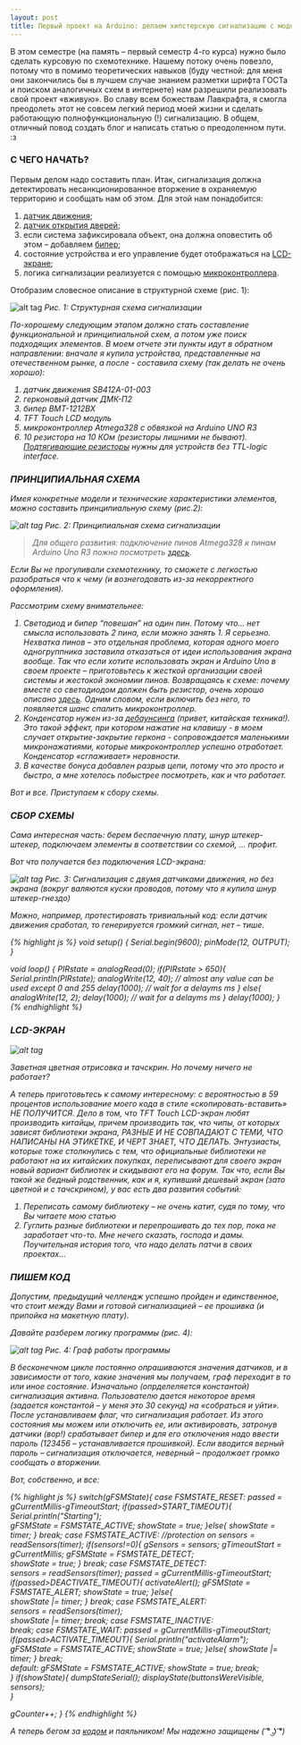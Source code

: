```yaml
---
layout: post
title: Первый проект на Arduino: делаем хипстерскую сигнализацию с модным интефейсом
---
```


В этом семестре (на память – первый семестр 4-го курса)  нужно было сделать курсовую по схемотехнике. Нашему потоку очень повезло, потому что в помимо теоретических навыков (буду честной: для меня они закончились бы в лучшем случае знанием разметки шрифта ГОСТа и поиском аналогичных схем в интернете) нам разрешили реализовать свой проект «вживую». 
Во славу всем божествам Лавкрафта, я смогла преодолеть этот не совсем легкий период моей жизни и сделать работающую полнофункциональную (!) сигнализацию. В общем, отличный повод создать блог и написать статью о преодоленном пути. :з

### С ЧЕГО НАЧАТЬ?

Первым делом надо составить план. Итак, сигнализация должна детектировать несанкционированное вторжение в охраняемую территорию  и сообщать нам об этом. Для этой нам понадобится:

1. [датчик движения](https://ru.wikipedia.org/wiki/%D0%94%D0%B0%D1%82%D1%87%D0%B8%D0%BA_%D0%B4%D0%B2%D0%B8%D0%B6%D0%B5%D0%BD%D0%B8%D1%8F);
2. [датчик открытия дверей](https://ru.wikipedia.org/wiki/%D0%93%D0%B5%D1%80%D0%BA%D0%BE%D0%BD);
3. если система зафиксировала объект, она должна оповестить об этом – добавляем [бипер](https://en.wikipedia.org/wiki/Buzzer); 
4. cостояние устройства и его управление будет отображаться на [LCD-экране](http://wiki.amperka.ru/%D1%81%D1%85%D0%B5%D0%BC%D1%8B-%D0%BF%D0%BE%D0%B4%D0%BA%D0%BB%D1%8E%D1%87%D0%B5%D0%BD%D0%B8%D1%8F:%D0%BF%D0%BE%D0%B4%D0%BA%D0%BB%D1%8E%D1%87%D0%B5%D0%BD%D0%B8%D0%B5-%D1%82%D0%B5%D0%BA%D1%81%D1%82%D0%BE%D0%B2%D0%BE%D0%B3%D0%BE-%D1%8D%D0%BA%D1%80%D0%B0%D0%BD%D0%B0);
5. логика сигнализации реализуется с помощью [микроконтроллера](http://habrahabr.ru/search/?q=[%D0%BC%D0%B8%D0%BA%D1%80%D0%BE%D0%BA%D0%BE%D0%BD%D1%82%D1%80%D0%BE%D0%BB%D0%BB%D0%B5%D1%80%D1%8B]&target_type=posts).

Отобразим словесное описание в структурной схеме (рис. 1):

![alt tag](https://raw.githubusercontent.com/KristinaEtc/KristinaEtc.github.io/master/schemes/1pr.png)
<em>Pис. 1: Структурная схема сигнализации<em>

По-хорошему следующим этапом должно стать составление функциональной и принципиальной схем,  а потом уже поиск подходящих элементов.  В моем отчете эти пункты идут в обратном направлении: вначале я купила устройства, представленные на отечественном рынке, а после - составила схему (так делать не очень хорошо): 

1. датчик движения SB412A-01-003
2. герконовый датчик ДМК-П2 
3. бипер BMT-1212BX 
4. TFT Touch LCD модуль
5. микроконтроллер Atmega328 с обвязкой на Arduino UNO R3
6. 10 резистора на 10 КОм (резисторы лишними не бывают). [Подтягивающие резисторы](https://ru.wikipedia.org/wiki/%D0%9F%D0%BE%D0%B4%D1%82%D1%8F%D0%B3%D0%B8%D0%B2%D0%B0%D1%8E%D1%89%D0%B8%D0%B9_%D1%80%D0%B5%D0%B7%D0%B8%D1%81%D1%82%D0%BE%D1%80) нужны для устройств без TTL-logic interface.

### ПРИНЦИПИАЛЬНАЯ СХЕМА

Имея конкретные модели и технические характеристики элементов, можно составить принципиальную схему (рис.2):

![alt tag](https://raw.githubusercontent.com/KristinaEtc/KristinaEtc.github.io/master/schemes/2func.png)
<em>Pис. 2: Принципиальная схема сигнализации<em>

>Для общего развития: подключение пинов Atmega328 к пинам Arduino Uno R3 пожно посмотреть [здесь](http://cdn2.shopium.ua/d/arduino/uploads/ARDUINO_V2.png).

Если Вы не прогуливали схемотехнику, то сможете с легкостью разобраться что к чему (и вознегодовать из-за некорректного оформления).

Рассмотрим схему внимательнее:

1. Светодиод и бипер  “повешан” на один пин. Потому что… нет смысла использовать 2 пина, если можно занять 1. Я серьезно.  Нехватка пинов – это отдельная проблема, которая одного моего одногруппника заставила отказаться от идеи использования экрана вообще. Так что если хотите использовать экран и Arduino Uno в своем проекте – приготовьтесь к жесткой организации своей системы и жестокой экономии пинов.
Возвращаясь к схеме: почему вместе со светодиодом должен быть резистор, очень хорошо описано [здесь](https://electronics.stackexchange.com/questions/32990/do-i-really-need-resistors-when-controlling-leds-with-arduino).
Одним словом, если включить без него, то появляется шанс спалить микроконтроллер. 
2. Конденсатор нужен из-за [дебаунсинга](http://ithappens.me/story/13303) (привет, китайская техника!). Это такой эффект, при котором нажатие на клавишу - в моем случает открытие-закрытие геркона - сопровождается маленькими микронажатиями, которые микроконтроллер успешно отработает. Конденсатор «сглаживает» неровности.
3. В качестве бонуса добавлен разрыв цепи, потому что это просто и быстро, а мне хотелось побыстрее посмотреть, как и что работает.

Вот и все. Приступаем к сбору схемы.

### СБОР СХЕМЫ

Сама интересная часть: берем беспаечную плату, шнур штекер-штекер, подключаем элементы в соответствии со схемой,
…
профит.

Вот что получается без подключения LCD-экрана:

![alt tag](https://raw.githubusercontent.com/KristinaEtc/KristinaEtc.github.io/master/schemes/3photo.jpg)
<em>Рис. 3: Cигнализация с двумя датчиками движения, но без экрана (вокруг валяются куски проводов, потому что я купила шнур штекер-гнездо)<em>

Можно, например, протестировать тривиальный код:  если датчик движения сработал, то генерируется громкий сигнал, нет – тише.

{% highlight js %}
void setup()  {
  Serial.begin(9600);
  pinMode(12, OUTPUT);
}

void loop()  {
     PIRstate = analogRead(0);
     if(PIRstate > 650){
      Serial.println(PIRstate);
     analogWrite(12, 40); // almost any value can be used except 0 and 255
      delay(1000); // wait for a delayms ms
     }
     else{
      analogWrite(12, 2);
     delay(1000); // wait for a delayms ms
     }
    delay(1000);
}
{% endhighlight %}

### LCD-ЭКРАН

![alt tag](https://raw.githubusercontent.com/KristinaEtc/KristinaEtc.github.io/master/schemes/4lsd.jpg)

Заветная цветная отрисовка и тачскрин. Но почему ничего не работает?

А теперь приготовьтесь к самому интересному: c вероятностью в 59 процентов использование моего кода в стиле «скопировать-вставить» НЕ ПОЛУЧИТСЯ.
Дело в том, что TFT Touch LCD-экран любят производить китайцы, причем производить так, что чипы, от которых зависят библиотеки экрана, РАЗНЫЕ И НЕ СОВПАДАЮТ С ТЕМИ, ЧТО НАПИСАНЫ НА ЭТИКЕТКЕ, И ЧЕРТ ЗНАЕТ, ЧТО ДЕЛАТЬ. Энтузиасты, которые тоже столкнулись с тем, что официальные библиотеки не работают на их китайских покупках, переписывают для своего экран новый вариант библиотек и скидывают его на форум. Так что, если Вы такой же бедный родственник, как и я, купивший дешевый экран (зато цветной и с тачскрином), у вас есть два развития событий:
1. Переписать самому библиотеку – не очень катит, судя по тому, что Вы читаете мою статью
2. Гуглить разные библиотеки и перепрошивать  до тех пор, пока не заработает что-то. 
Мне нечего сказать, господа и дамы. Поучительная история того, что надо делать патчи в своих проектах…


### ПИШЕМ КОД

Допустим, предыдущий челлендж успешно пройден и единственное, что стоит между Вами и готовой сигнализацией – ее прошивка (и припойка на макетную плату).

Давайте разберем логику программы (рис. 4):

![alt tag](https://raw.githubusercontent.com/KristinaEtc/KristinaEtc.github.io/master/schemes/5logic.png)
<em>Рис. 4: Граф работы программы<em>

В бесконечном цикле постоянно опрашиваются значения датчиков, и в зависимости от того, какие значения мы получаем, граф переходит в то или иное состояние. Изначально (опрделеляется константой) сигнализация активна. Пользователю дается некоторое время (задается константой – у меня это 30 секунд) на «собраться и уйти». После устанавливаем флаг, что сигнализация работает. Из этого состояния мы можем или отключить ее, или активировать, затронув датчики (вор!) срабатывает бипер и для его отключения надо ввести пароль (123456 – устанавливается прошивкой). Если вводится верный пароль – сигнализация отключается, неверный – продолжает громко сообщать о вторжении. 

Вот, собственно, и все:

{% highlight js %}
switch(gFSMState){
    case FSMSTATE_RESET: 
      passed = gCurrentMillis-gTimeoutStart;
      if(passed>START_TIMEOUT){
        Serial.println("Starting");  
        gFSMState = FSMSTATE_ACTIVE;
        showState = true;
      }else{
        showState = timer;
      }
      break;
    case FSMSTATE_ACTIVE: //protection on
      sensors = readSensors(timer);
      if(sensors!=0){
        gSensors = sensors;
        gTimeoutStart = gCurrentMillis;
        gFSMState = FSMSTATE_DETECT;        
        showState = true;
      }
      break;
    case FSMSTATE_DETECT:     
      sensors = readSensors(timer); 
      passed = gCurrentMillis-gTimeoutStart;
      if(passed>DEACTIVATE_TIMEOUT){
        activateAlert();
        gFSMState = FSMSTATE_ALERT;
        showState = true;
      }else{        
        showState |= timer;
      }
      break;
    case FSMSTATE_ALERT:       
      sensors = readSensors(timer);   
      showState |= timer;
      break;
    case FSMSTATE_INACTIVE:            
      break;
    case FSMSTATE_WAIT:
      passed = gCurrentMillis-gTimeoutStart;
      if(passed>ACTIVATE_TIMEOUT){
        Serial.println("activateAlarm");  
        gFSMState = FSMSTATE_ACTIVE;
        showState = true;
      }else{
        showState |= timer;
      }
      break;     
    default:
      gFSMState = FSMSTATE_ACTIVE;
      showState = true;
      break;     
  }
  if(showState){
    dumpStateSerial();
    displayState(buttonsWereVisible, sensors);  
  }
  
  gCounter++; 
}
{% endhighlight %}

 А теперь бегом за [кодом](https://github.com/KristinaEtc/KristinaEtc.github.io/blob/master/arduino_sign/dumptouch/dumptouch.ino) и паяльником! Мы надежно защищены ( ͡° ͜ʖ ͡°)

